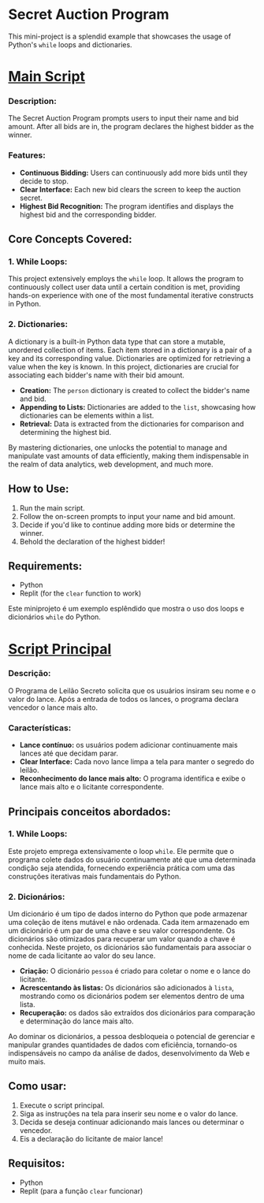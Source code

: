 # Secret Auction Program

This mini-project is a splendid example that showcases the usage of Python's `while` loops and dictionaries.

# [Main Script](main.py)

### Description:

The Secret Auction Program prompts users to input their name and bid amount. After all bids are in, the program declares the highest bidder as the winner.

### Features:

- **Continuous Bidding:** Users can continuously add more bids until they decide to stop.
- **Clear Interface:** Each new bid clears the screen to keep the auction secret.
- **Highest Bid Recognition:** The program identifies and displays the highest bid and the corresponding bidder.
  
## Core Concepts Covered:

### 1. **While Loops:**

This project extensively employs the `while` loop. It allows the program to continuously collect user data until a certain condition is met, providing hands-on experience with one of the most fundamental iterative constructs in Python.

### 2. **Dictionaries:**

A dictionary is a built-in Python data type that can store a mutable, unordered collection of items. Each item stored in a dictionary is a pair of a key and its corresponding value. Dictionaries are optimized for retrieving a value when the key is known. In this project, dictionaries are crucial for associating each bidder's name with their bid amount.

- **Creation:** The `person` dictionary is created to collect the bidder's name and bid.
- **Appending to Lists:** Dictionaries are added to the `list`, showcasing how dictionaries can be elements within a list.
- **Retrieval:** Data is extracted from the dictionaries for comparison and determining the highest bid.

By mastering dictionaries, one unlocks the potential to manage and manipulate vast amounts of data efficiently, making them indispensable in the realm of data analytics, web development, and much more.

## How to Use:

1. Run the main script.
2. Follow the on-screen prompts to input your name and bid amount.
3. Decide if you'd like to continue adding more bids or determine the winner.
4. Behold the declaration of the highest bidder!

## Requirements:

- Python
- Replit (for the `clear` function to work)

Este miniprojeto é um exemplo esplêndido que mostra o uso dos loops e dicionários `while` do Python.

# [Script Principal](main.py)

### Descrição:

O Programa de Leilão Secreto solicita que os usuários insiram seu nome e o valor do lance. Após a entrada de todos os lances, o programa declara vencedor o lance mais alto.

### Características:

- **Lance contínuo:** os usuários podem adicionar continuamente mais lances até que decidam parar.
- **Clear Interface:** Cada novo lance limpa a tela para manter o segredo do leilão.
- **Reconhecimento do lance mais alto:** O programa identifica e exibe o lance mais alto e o licitante correspondente.
  
## Principais conceitos abordados:

### 1. **While Loops:**

Este projeto emprega extensivamente o loop `while`. Ele permite que o programa colete dados do usuário continuamente até que uma determinada condição seja atendida, fornecendo experiência prática com uma das construções iterativas mais fundamentais do Python.

### 2. **Dicionários:**

Um dicionário é um tipo de dados interno do Python que pode armazenar uma coleção de itens mutável e não ordenada. Cada item armazenado em um dicionário é um par de uma chave e seu valor correspondente. Os dicionários são otimizados para recuperar um valor quando a chave é conhecida. Neste projeto, os dicionários são fundamentais para associar o nome de cada licitante ao valor do seu lance.

- **Criação:** O dicionário `pessoa` é criado para coletar o nome e o lance do licitante.
- **Acrescentando às listas:** Os dicionários são adicionados à `lista`, mostrando como os dicionários podem ser elementos dentro de uma lista.
- **Recuperação:** os dados são extraídos dos dicionários para comparação e determinação do lance mais alto.

Ao dominar os dicionários, a pessoa desbloqueia o potencial de gerenciar e manipular grandes quantidades de dados com eficiência, tornando-os indispensáveis ​​no campo da análise de dados, desenvolvimento da Web e muito mais.

## Como usar:

1. Execute o script principal.
2. Siga as instruções na tela para inserir seu nome e o valor do lance.
3. Decida se deseja continuar adicionando mais lances ou determinar o vencedor.
4. Eis a declaração do licitante de maior lance!

## Requisitos:

- Python
- Replit (para a função `clear` funcionar)